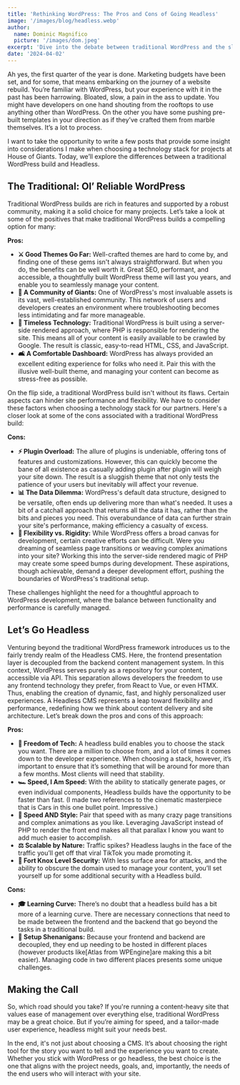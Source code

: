 ```yaml
---
title: 'Rethinking WordPress: The Pros and Cons of Going Headless'
image: '/images/blog/headless.webp'
author:
  name: Dominic Magnifico
  picture: '/images/dom.jpeg'
excerpt: 'Dive into the debate between traditional WordPress and the sleek realm of Headless CMS. We discuss the realities of plugin overload, the quest for the perfect theme, and the allure of unparalleled speed and flexibility. Whether you are team WordPress or curious about going headless, this guide is your roadmap to making an informed decision for your next web project.'
date: '2024-04-02'
---
```


Ah yes, the first quarter of the year is done. Marketing budgets have been set, and for some, that means embarking on the journey of a website rebuild. You’re familiar with WordPress, but your experience with it in the past has been harrowing. Bloated, slow, a pain in the ass to update. You might have developers on one hand shouting from the rooftops to use anything other than WordPress. On the other you have some pushing pre-built templates in your direction as if they’ve crafted them from marble themselves. It’s a lot to process.

I want to take the opportunity to write a few posts that provide some insight into considerations I make when choosing a technology stack for projects at House of Giants. Today, we’ll explore the differences between a traditional WordPress build and Headless.

## The Traditional: Ol’ Reliable WordPress

Traditional WordPress builds are rich in features and supported by a robust community, making it a solid choice for many projects. Let’s take a look at some of the positives that make traditional WordPress builds a compelling option for many:

**Pros:**

- **⚔️ Good Themes Go Far:** Well-crafted themes are hard to come by, and finding one of these gems isn't always straightforward. But when you do, the benefits can be well worth it. Great SEO, performant, and accessible, a thoughtfully built WordPress theme will last you years, and enable you to seamlessly manage your content.
- **🦑 A Community of Giants:** One of WordPress's most invaluable assets is its vast, well-established community. This network of users and developers creates an environment where troubleshooting becomes less intimidating and far more manageable.
- **📡 Timeless Technology:** Traditional WordPress is built using a server-side rendered approach, where PHP is responsible for rendering the site. This means all of your content is easily available to be crawled by Google. The result is classic, easy-to-read HTML, CSS, and JavaScript.
- **🛋 A Comfortable Dashboard:** WordPress has always provided an excellent editing experience for folks who need it. Pair this with the illusive well-built theme, and managing your content can become as stress-free as possible.

On the flip side, a traditional WordPress build isn't without its flaws. Certain aspects can hinder site performance and flexibility. We have to consider these factors when choosing a technology stack for our partners. Here's a closer look at some of the cons associated with a traditional WordPress build:

**Cons:**

- **⚡️ Plugin Overload:** The allure of plugins is undeniable, offering tons of features and customizations. However, this can quickly become the bane of all existence as casually adding plugin after plugin will weigh your site down. The result is a sluggish theme that not only tests the patience of your users but inevitably will affect your revenue.
- **📊 The Data Dilemma:** WordPress's default data structure, designed to be versatile, often ends up delivering more than what's needed. It uses a bit of a catchall approach that returns all the data it has, rather than the bits and pieces you need. This overabundance of data can further strain your site's performance, making efficiency a casualty of excess.
- **🙆 Flexibility vs. Rigidity:** While WordPress offers a broad canvas for development, certain creative efforts can be difficult. Were you dreaming of seamless page transitions or weaving complex animations into your site? Working this into the server-side rendered magic of PHP may create some speed bumps during development. These aspirations, though achievable, demand a deeper development effort, pushing the boundaries of WordPress's traditional setup.

These challenges highlight the need for a thoughtful approach to WordPress development, where the balance between functionality and performance is carefully managed.

## Let’s Go Headless

Venturing beyond the traditional WordPress framework introduces us to the fairly trendy realm of the Headless CMS. Here, the frontend presentation layer is decoupled from the backend content management system. In this context, WordPress serves purely as a repository for your content, accessible via API. This separation allows developers the freedom to use any frontend technology they prefer, from React to Vue, or even HTMX. Thus, enabling the creation of dynamic, fast, and highly personalized user experiences. A Headless CMS represents a leap toward flexibility and performance, redefining how we think about content delivery and site architecture. Let’s break down the pros and cons of this approach:

**Pros:**

- **🎉 Freedom of Tech:** A headless build enables you to choose the stack you want. There are a million to choose from, and a lot of times it comes down to the developer experience. When choosing a stack, however, it’s important to ensure that it’s something that will be around for more than a few months. Most clients will need that stability.
- **🏎 Speed, I Am Speed:** With the ability to statically generate pages, or even individual components, Headless builds have the opportunity to be faster than fast. (I made two references to the cinematic masterpiece that is Cars in this one bullet point. Impressive.)
- **💅 Speed AND Style:** Pair that speed with as many crazy page transitions and complex animations as you like. Leveraging JavaScript instead of PHP to render the front end makes all that parallax I know you want to add much easier to accomplish.
- **⚖️ Scalable by Nature:** Traffic spikes? Headless laughs in the face of the traffic you’ll get off that viral TikTok you made promoting it.
- **🏰 Fort Knox Level Security:** With less surface area for attacks, and the ability to obscure the domain used to manage your content, you’ll set yourself up for some additional security with a Headless build.

**Cons:**

- **🎓 Learning Curve:** There’s no doubt that a headless build has a bit more of a learning curve. There are necessary connections that need to be made between the frontend and the backend that go beyond the tasks in a traditional build.
- **🤡 Setup Shenanigans:** Because your frontend and backend are decoupled, they end up needing to be hosted in different places (however products like[Atlas from WPEngine]are making this a bit easier). Managing code in two different places presents some unique challenges.

## Making the Call

So, which road should you take? If you're running a content-heavy site that values ease of management over everything else, traditional WordPress may be a great choice. But if you’re aiming for speed, and a tailor-made user experience, headless might suit your needs best.

In the end, it's not just about choosing a CMS. It’s about choosing the right tool for the story you want to tell and the experience you want to create. Whether you stick with WordPress or go headless, the best choice is the one that aligns with the project needs, goals, and, importantly, the needs of the end users who will interact with your site.
